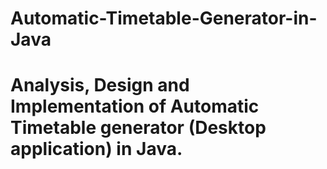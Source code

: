 # Automatic-Timetable-Generator-in-Java
# Analysis, Design and Implementation of Automatic Timetable generator (Desktop application) in Java.
